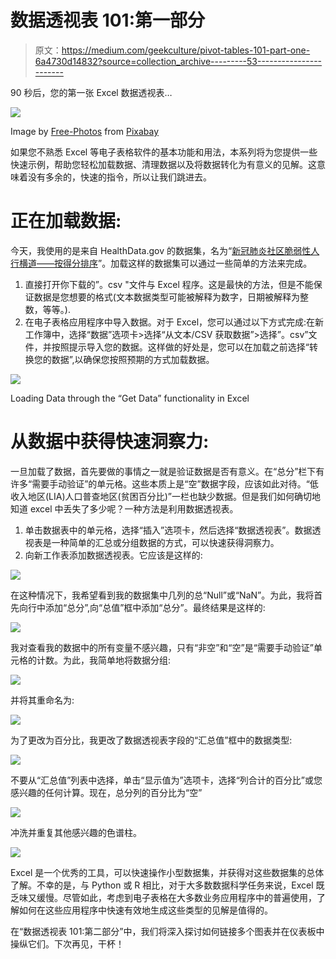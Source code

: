 # 数据透视表 101:第一部分

> 原文：<https://medium.com/geekculture/pivot-tables-101-part-one-6a4730d14832?source=collection_archive---------53----------------------->

90 秒后，您的第一张 Excel 数据透视表…

![](img/85ffd812aaa7129538d6183367a4a14b.png)

Image by [Free-Photos](https://pixabay.com/photos/?utm_source=link-attribution&utm_medium=referral&utm_campaign=image&utm_content=336373) from [Pixabay](https://pixabay.com/?utm_source=link-attribution&utm_medium=referral&utm_campaign=image&utm_content=336373)

如果您不熟悉 Excel 等电子表格软件的基本功能和用法，本系列将为您提供一些快速示例，帮助您轻松加载数据、清理数据以及将数据转化为有意义的见解。这意味着没有多余的，快速的指令，所以让我们跳进去。

# 正在加载数据:

今天，我使用的是来自 HealthData.gov 的数据集，名为“[新冠肺炎社区脆弱性人行横道——按得分排序](https://healthdata.gov/Health/COVID-19-Community-Vulnerability-Crosswalk-Rank-Or/rnkf-8dm6)”。加载这样的数据集可以通过一些简单的方法来完成。

1.  直接打开你下载的”。csv "文件与 Excel 程序。这是最快的方法，但是不能保证数据是您想要的格式(文本数据类型可能被解释为数字，日期被解释为整数，等等。).
2.  在电子表格应用程序中导入数据。对于 Excel，您可以通过以下方式完成:在新工作簿中，选择“数据”选项卡>选择“从文本/CSV 获取数据”>选择”。csv”文件，并按照提示导入您的数据。这样做的好处是，您可以在加载之前选择“转换您的数据”,以确保您按照预期的方式加载数据。

![](img/e3efdb21561c541b281ab810003fe656.png)

Loading Data through the “Get Data” functionality in Excel

# 从数据中获得快速洞察力:

一旦加载了数据，首先要做的事情之一就是验证数据是否有意义。在“总分”栏下有许多“需要手动验证”的单元格。这些本质上是“空”数据字段，应该如此对待。“低收入地区(LIA)人口普查地区(贫困百分比)”一栏也缺少数据。但是我们如何确切地知道 excel 中丢失了多少呢？一种方法是利用数据透视表。

1.  单击数据表中的单元格，选择“插入”选项卡，然后选择“数据透视表”。数据透视表是一种简单的汇总或分组数据的方式，可以快速获得洞察力。
2.  向新工作表添加数据透视表。它应该是这样的:

![](img/8e51694fe3be56b6238b0fde56a72302.png)

在这种情况下，我希望看到我的数据集中几列的总“Null”或“NaN”。为此，我将首先向行中添加“总分”,向“总值”框中添加“总分”。最终结果是这样的:

![](img/657bce15f6b82564f3d572ab69f34ca2.png)

我对查看我的数据中的所有变量不感兴趣，只有“非空”和“空”是“需要手动验证”单元格的计数。为此，我简单地将数据分组:

![](img/c5391c982f75f7299d09d2aee6b1d6cd.png)

并将其重命名为:

![](img/a7b9fe7d509154f3acb9357b056357df.png)

为了更改为百分比，我更改了数据透视表字段的“汇总值”框中的数据类型:

![](img/84a1f031cc634e2c940159bab26bffa3.png)

不要从“汇总值”列表中选择，单击“显示值为”选项卡，选择“列合计的百分比”或您感兴趣的任何计算。现在，总分列的百分比为“空”

![](img/84304386e855346548494d9114a719a6.png)

冲洗并重复其他感兴趣的色谱柱。

![](img/d00e226c7766d86b5ddc7cd894ab6f1d.png)

Excel 是一个优秀的工具，可以快速操作小型数据集，并获得对这些数据集的总体了解。不幸的是，与 Python 或 R 相比，对于大多数数据科学任务来说，Excel 既乏味又缓慢。尽管如此，考虑到电子表格在大多数业务应用程序中的普遍使用，了解如何在这些应用程序中快速有效地生成这些类型的见解是值得的。

在“数据透视表 101:第二部分”中，我们将深入探讨如何链接多个图表并在仪表板中操纵它们。下次再见，干杯！